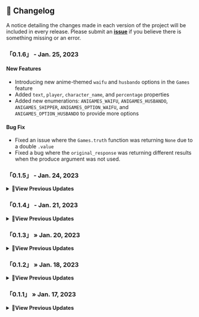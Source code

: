 ## <span class="emoji">📜</span> Changelog

A notice detailing the changes made in each version of the project will be included in every release.
Please submit an **[issue](https://github.com/Stawa/anvolt.py/issues)** if you believe there is something missing or an error.

### 「0.1.6」 - Jan. 25, 2023

#### New Features

- Introducing new anime-themed `waifu` and `husbando` options in the `Games` feature
- Added `text`, `player`, `character_name`, and `percentage` properties
- Added new enumerations: `ANIGAMES_WAIFU`, `ANIGAMES_HUSBANDO`, `ANIGAMES_SHIPPER`, `ANIGAMES_OPTION_WAIFU`, and `ANIGAMES_OPTION_HUSBANDO` to provide more options

#### Bug Fix

- Fixed an issue where the `Games.truth` function was returning `None` due to a double `.value`
- Fixed a bug where the `original_response` was returning different results when the produce argument was not used.

### 「0.1.5」 - Jan. 24, 2023

<details>
    <summary><span class="emoji">📄</span><b>View Previous Updates</b></summary>

#### New Features

- Introducing anvolt.notifier.TwitchClient to interact with Twitch API
- Introducing anvolt.models.TwitchModels to handle Twitch models
- Introducing anvolt.notifier.NotifierClient for sending webhook notification

#### Bug Fix

- Fixed an issue that caused an error to be raised when using the produce argument and changing the `status_code` variable to `status_response`

#### Changed Features

- Renamed the `route.py` file to `enums.py` for better organization and clarity.
- Moved the `errors.py` file to the `models.errors` package for better organization and clarity.
- Updated the typing of the `original_response` property from `dict` to `Union[List[Dict], Dict]` to support lists of dictionaries.
- Updated the typing of the `status_response` property from `int` to `Union[List[int], int]` to support lists of integers.
- Changed the return type of the `produce` function from `Union[List[str], Tuple[List[str], bool]]` to `Tuple[List[str], List[dict]]` to return a tuple of lists containing the URLs and responses, respectively.

#### Package Updates

- Updated `setup.py` with new keywords `Operating System :: OS Independent` and `Environment :: Console` to support a wider range of platforms and environments.

</details>

### 「0.1.4」 - Jan. 21, 2023

<details>
    <summary><span class="emoji">📄</span><b>View Previous Updates</b></summary>

#### New Features

- A Command-Line Interface (CLI) has been added for testing and retrieving endpoint lists for specific categories.
  - `anvolt requests -c <category> -e <endpoint>`: Executes a test request to the specified endpoint in the chosen category.
  - `anvolt category-help`: Displays a list of available categories and their respective endpoints.
  - `anvolt save -c <category> -e <endpoint>`: Retrieves an image from the API and saves it to the current directory set in the command prompt

#### Package Updates

- A `requirements.txt` file has been added to manage package dependencies.
- `install_requires`, `entry_points`, `extras_require`, and `keywords` have been added to the package's setup configuration to improve the package's installation and distribution.

</details>

### 「0.1.3」 » Jan. 20, 2023

<details>
    <summary><span class="emoji">📄</span><b>View Previous Updates</b></summary>

#### Added Features

- A new `Games` class has been added, which allows fetching games category from the API.

#### Removed Features

- Imports for `Utils`, `Trivia`, and `Updater` have been removed as they were causing errors.

##### Package Updates

- Additional classifiers, `Typing :: Typed` and `Intended Audience :: Developers`, have been added to the package metadata.

</details>

### 「0.1.2」 » Jan. 18, 2023

<details>
    <summary><span class="emoji">📄</span><b>View Previous Updates</b></summary>

#### New Features

- Added import for Utils, Trivia, and Updater modules to the `anvolt.__init__.py` file to make it more easier to use them across the project

##### Bug Fixes

- Resolved an issue with the status_code on the \_make_request function to ensure it returns the correct status code.

##### Package Updates

- Updated the package description in the `setup.py`

</details>

### 「0.1.1」 » Jan. 17, 2023

<details>
    <summary><span class="emoji">📄</span><b>View Previous Updates</b></summary>
    <i>This version is in alpha or pre-release stage, any identified bugs or issues will be addressed in future updates</i>
</details>
